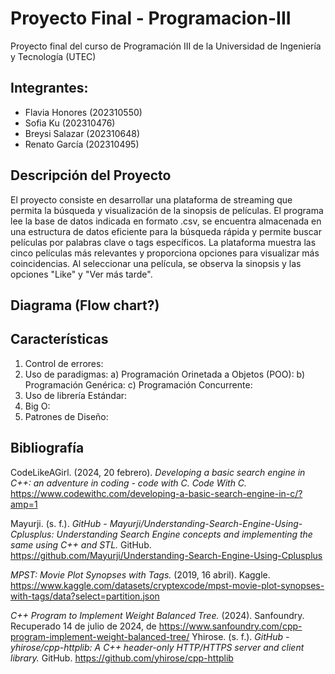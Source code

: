 # Proyecto Final - Programacion-III

Proyecto final del curso de Programación III de la Universidad de Ingeniería y Tecnología (UTEC)

## Integrantes:
- Flavia Honores (202310550)
- Sofia Ku (202310476)
- Breysi Salazar (202310648)
- Renato García (202310495)

## Descripción del Proyecto
El proyecto consiste en desarrollar una plataforma de streaming que permita la búsqueda y visualización de la sinopsis de películas. El programa lee la base de datos indicada en formato .csv, se encuentra almacenada en una estructura de datos eficiente para la búsqueda rápida y permite buscar películas por palabras clave o tags específicos. La plataforma muestra las cinco películas más relevantes y proporciona opciones para visualizar más coincidencias. Al seleccionar una película, se observa la sinopsis y las opciones "Like" y "Ver más tarde".

## Diagrama (Flow chart?)

## Características
1. Control de errores:
2. Uso de paradigmas:
   a) Programación Orinetada a Objetos (POO):
   b) Programación Genérica:
   c) Programación Concurrente:
3. Uso de librería Estándar:
4. Big O:
5. Patrones de Diseño:

## Bibliografía
CodeLikeAGirl. (2024, 20 febrero). _Developing a basic search engine in C++: an adventure in coding - code with C. Code With C._ https://www.codewithc.com/developing-a-basic-search-engine-in-c/?amp=1

Mayurji. (s. f.). _GitHub - Mayurji/Understanding-Search-Engine-Using-Cplusplus: Understanding Search Engine concepts and implementing the same using C++ and STL._ GitHub. https://github.com/Mayurji/Understanding-Search-Engine-Using-Cplusplus

_MPST: Movie Plot Synopses with Tags._ (2019, 16 abril). Kaggle. https://www.kaggle.com/datasets/cryptexcode/mpst-movie-plot-synopses-with-tags/data?select=partition.json

_C++ Program to Implement Weight Balanced Tree._ (2024). Sanfoundry. Recuperado 14 de julio de 2024, de https://www.sanfoundry.com/cpp-program-implement-weight-balanced-tree/
Yhirose. (s. f.). _GitHub - yhirose/cpp-httplib: A C++ header-only HTTP/HTTPS server and client library._ GitHub. https://github.com/yhirose/cpp-httplib
